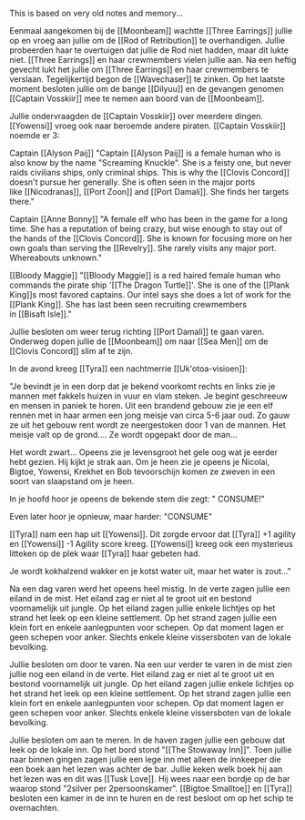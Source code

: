 This is based on very old notes and memory...

Eenmaal aangekomen bij de [[Moonbeam]] wachtte [[Three Earrings]] jullie op en vroeg aan jullie om de [[Rod of Retribution]] te overhandigen. Jullie probeerden haar te overtuigen dat jullie de Rod niet hadden, maar dit lukte niet. [[Three Earrings]] en haar crewmembers vielen jullie aan. Na een heftig gevecht lukt het jullie om [[Three Earrings]] en haar crewmembers te verslaan. Tegelijkertijd begon de [[Wavechaser]] te zinken. Op het laatste moment besloten jullie om de bange [[Dilyuu]] en de gevangen genomen [[Captain Vosskiir]] mee te nemen aan boord van de [[Moonbeam]]. 

Jullie ondervraagden de [[Captain Vosskiir]] over meerdere dingen. [[Yowensi]] vroeg ook naar beroemde andere piraten. [[Captain Vosskiir]] noemde er 3:

Captain [[Alyson Paij]]
"Captain [[Alyson Paij]] is a female human who is also know by the name "Screaming Knuckle". She is a feisty one, but never raids civilians ships, only criminal ships. This is why the [[Clovis Concord]] doesn't pursue her generally. She is often seen in the major ports like [[Nicodranas]], [[Port Zoon]] and [[Port Damali]]. She finds her targets there."

Captain [[Anne Bonny]]
"A female elf who has been in the game for a long time. She has a reputation of being crazy, but wise enough to stay out of the hands of the [[Clovis Concord]]. She is known for focusing more on her own goals than serving the [[Revelry]]. She rarely visits any major port. Whereabouts unknown."

[[Bloody Maggie]]
"[[Bloody Maggie]] is a red haired female human who commands the pirate ship '[[The Dragon Turtle]]'. She is one of the [[Plank King]]s most favored captains. Our intel says she does a lot of work for the [[Plank King]]. She has last been seen recruiting crewmembers in [[Bisaft Isle]]."

Jullie besloten om weer terug richting [[Port Damali]] te gaan varen. Onderweg dopen jullie de [[Moonbeam]] om naar [[Sea Men]] om de [[Clovis Concord]] slim af te zijn.

In de avond kreeg [[Tyra]] een nachtmerrie [[Uk'otoa-visioen]]:

"Je bevindt je in een dorp dat je bekend voorkomt rechts en links zie je mannen met fakkels huizen in vuur en vlam steken. Je begint geschreeuw en mensen in paniek te horen. Uit een brandend gebouw zie je een elf rennen met in haar armen een jong meisje van circa 5-6 jaar oud. Zo gauw ze uit het gebouw rent wordt ze neergestoken door 1 van de mannen. Het meisje valt op de grond.... Ze wordt opgepakt door de man... 

Het wordt zwart... Opeens zie je levensgroot het gele oog wat je eerder hebt gezien. Hij kijkt je strak aan. Om je heen zie je opeens je Nicolai, Bigtoe, Yowensi, Krekhet en Bob tevoorschijn komen ze zweven in een soort van slaapstand om je heen.  

In je hoofd hoor je opeens de bekende stem die zegt: " CONSUME!" 

Even later hoor je opnieuw, maar harder: "CONSUME"

[[Tyra]] nam een hap uit [[Yowensi]]. Dit zorgde ervoor dat [[Tyra]] +1 agility en [[Yowensi]] -1 Agility score kreeg. [[Yowensi]] kreeg ook een mysterieus litteken op de plek waar [[Tyra]] haar gebeten had. 

Je wordt kokhalzend wakker en je kotst water uit, maar het water is zout…"

Na een dag varen werd het opeens heel mistig. In de verte zagen jullie een eiland in de mist. Het eiland zag er niet al te groot uit en bestond voornamelijk uit jungle. Op het eiland zagen jullie enkele lichtjes op het strand het leek op een kleine settlement. Op het strand zagen jullie een klein fort en enkele aanlegpunten voor schepen. Op dat moment lagen er geen schepen voor anker. Slechts enkele kleine vissersboten van de lokale bevolking.

Jullie besloten om door te varen. Na een uur verder te varen in de mist zien jullie nog een eiland in de verte. Het eiland zag er niet al te groot uit en bestond voornamelijk uit jungle. Op het eiland zagen jullie enkele lichtjes op het strand het leek op een kleine settlement. Op het strand zagen jullie een klein fort en enkele aanlegpunten voor schepen. Op dat moment lagen er geen schepen voor anker. Slechts enkele kleine vissersboten van de lokale bevolking.

Jullie besloten om aan te meren. In de haven zagen jullie een gebouw dat leek op de lokale inn. Op het bord stond "[[The Stowaway Inn]]". Toen jullie naar binnen gingen zagen jullie een lege inn met alleen de innkeeper die een boek aan het lezen was achter de bar. Jullie keken welk boek hij aan het lezen was en dit was [[Tusk Love]]. Hij wees naar een bordje op de bar waarop stond "2silver per 2persoonskamer". [[Bigtoe Smalltoe]] en [[Tyra]] besloten een kamer in de inn te huren en de rest besloot om op het schip te overnachten.



